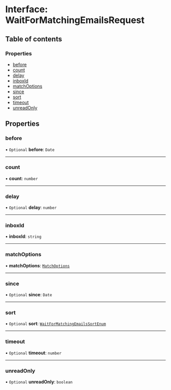 # Interface: WaitForMatchingEmailsRequest

## Table of contents

### Properties

- [before](WaitForMatchingEmailsRequest.md#before)
- [count](WaitForMatchingEmailsRequest.md#count)
- [delay](WaitForMatchingEmailsRequest.md#delay)
- [inboxId](WaitForMatchingEmailsRequest.md#inboxid)
- [matchOptions](WaitForMatchingEmailsRequest.md#matchoptions)
- [since](WaitForMatchingEmailsRequest.md#since)
- [sort](WaitForMatchingEmailsRequest.md#sort)
- [timeout](WaitForMatchingEmailsRequest.md#timeout)
- [unreadOnly](WaitForMatchingEmailsRequest.md#unreadonly)

## Properties

### <a id="before" name="before"></a> before

• `Optional` **before**: `Date`

___

### <a id="count" name="count"></a> count

• **count**: `number`

___

### <a id="delay" name="delay"></a> delay

• `Optional` **delay**: `number`

___

### <a id="inboxid" name="inboxid"></a> inboxId

• **inboxId**: `string`

___

### <a id="matchoptions" name="matchoptions"></a> matchOptions

• **matchOptions**: [`MatchOptions`](MatchOptions.md)

___

### <a id="since" name="since"></a> since

• `Optional` **since**: `Date`

___

### <a id="sort" name="sort"></a> sort

• `Optional` **sort**: [`WaitForMatchingEmailsSortEnum`](../enums/WaitForMatchingEmailsSortEnum.md)

___

### <a id="timeout" name="timeout"></a> timeout

• `Optional` **timeout**: `number`

___

### <a id="unreadonly" name="unreadonly"></a> unreadOnly

• `Optional` **unreadOnly**: `boolean`
